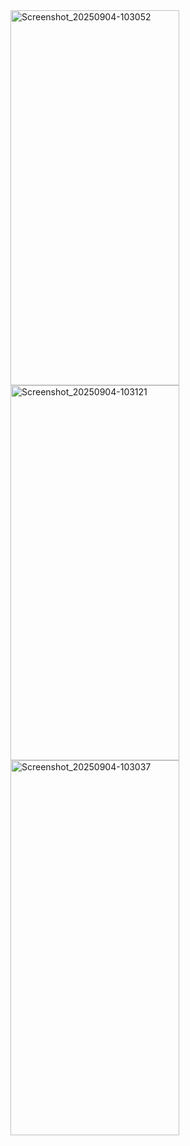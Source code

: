 <img width="270" height="600" alt="Screenshot_20250904-103052" src="https://github.com/user-attachments/assets/58d42f56-2c59-4a3d-a35f-93a7162c292c" />
<img width="270" height="600" alt="Screenshot_20250904-103121" src="https://github.com/user-attachments/assets/7fa16e1d-b533-485f-b00f-c363f86b5df4" />
<img width="270" height="600" alt="Screenshot_20250904-103037" src="https://github.com/user-attachments/assets/b112bdd1-3b7a-4e36-88f6-405ddae92c93" />
